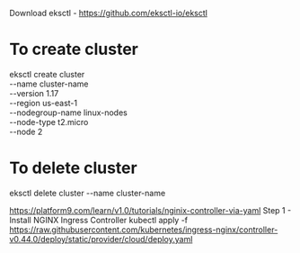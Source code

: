 Download eksctl - https://github.com/eksctl-io/eksctl
# To create cluster
eksctl create cluster \
--name cluster-name \
--version 1.17 \
--region us-east-1 \
--nodegroup-name linux-nodes \
--node-type t2.micro \
--node 2

# To delete cluster
eksctl delete cluster --name cluster-name

https://platform9.com/learn/v1.0/tutorials/nginix-controller-via-yaml
Step 1 - Install NGINX Ingress Controller
kubectl apply -f https://raw.githubusercontent.com/kubernetes/ingress-nginx/controller-v0.44.0/deploy/static/provider/cloud/deploy.yaml
